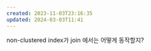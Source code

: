 ```yaml
---
created: 2023-11-03T23:16:35
updated: 2024-03-03T11:41
---
```

non-clustered index가 join 에서는 어떻게 동작할지?